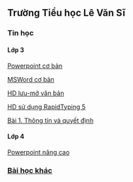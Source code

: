 ## Trường Tiểu học Lê Văn Sĩ

### Tin học

#### Lớp 3
[Powerpoint cơ bản](https://prezi.com/p/6wbqyofibprw)

[MSWord cơ bản](https://prezi.com/p/a8h5hagcqzl3)

[HD lưu-mở văn bản](https://prezi.com/p/g592fzacsp3w)

[HD sử dụng  RapidTyping 5](https://prezi.com/p/oguhmdk5cbqo)

[Bài 1. Thông tin và quyết định](https://www.canva.com/design/DAFLgBSirCE/CVs9oy9_QCIgY5VTCTEqAQ/edit?utm=)


#### Lớp 4
[Powerpoint nâng cao](https://prezi.com/p/8ljt-sgxr8sa)


### [Bài học khác](thlevansi.thuvien.hcm.edu.vn)
<!-- 


[Bai25](./Bai25/index.html)

[TNXH](./TNXH/index.html)

### Reference

[Link to Cayman help](./cayman.html).

[Link to Github help](./github_help.html).
-->
